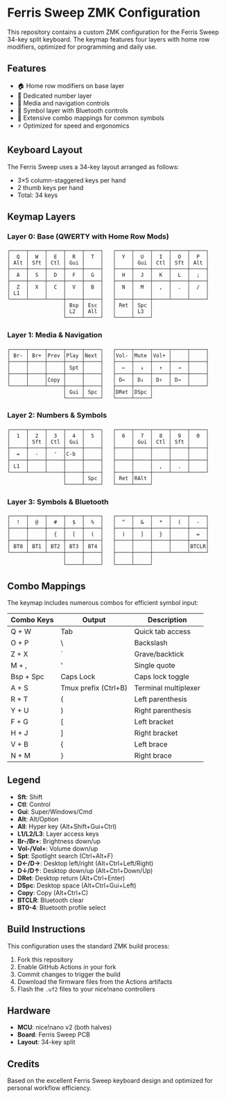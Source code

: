 # Ferris Sweep ZMK Configuration

This repository contains a custom ZMK configuration for the Ferris Sweep 34-key split keyboard. The keymap features four layers with home row modifiers, optimized for programming and daily use.

## Features

- 🏠 Home row modifiers on base layer
- 🔢 Dedicated number layer
- 🎵 Media and navigation controls
- 🔣 Symbol layer with Bluetooth controls
- 🔗 Extensive combo mappings for common symbols
- ⚡ Optimized for speed and ergonomics

## Keyboard Layout

The Ferris Sweep uses a 34-key layout arranged as follows:
- 3×5 column-staggered keys per hand
- 2 thumb keys per hand
- Total: 34 keys

## Keymap Layers

### Layer 0: Base (QWERTY with Home Row Mods)

```
┌─────┬─────┬─────┬─────┬─────┐   ┌─────┬─────┬─────┬─────┬─────┐
│  Q  │  W  │  E  │  R  │  T  │   │  Y  │  U  │  I  │  O  │  P  │
│ Alt │ Sft │ Ctl │ Gui │     │   │     │ Gui │ Ctl │ Sft │ Alt │
├─────┼─────┼─────┼─────┼─────┤   ├─────┼─────┼─────┼─────┼─────┤
│  A  │  S  │  D  │  F  │  G  │   │  H  │  J  │  K  │  L  │  ;  │
├─────┼─────┼─────┼─────┼─────┤   ├─────┼─────┼─────┼─────┼─────┤
│  Z  │  X  │  C  │  V  │  B  │   │  N  │  M  │  ,  │  .  │  /  │
│ L1  │     │     │     │     │   │     │     │     │     │     │
└─────┴─────┴─────┼─────┼─────┤   ├─────┼─────┼─────┴─────┴─────┘
                  │ Bsp │ Esc │   │ Ret │ Spc │
                  │ L2  │ All │   │     │ L3  │
                  └─────┴─────┘   └─────┴─────┘
```

### Layer 1: Media & Navigation

```
┌─────┬─────┬─────┬─────┬─────┐   ┌─────┬─────┬─────┬─────┬─────┐
│ Br- │ Br+ │Prev │Play │Next │   │Vol- │Mute │Vol+ │     │     │
├─────┼─────┼─────┼─────┼─────┤   ├─────┼─────┼─────┼─────┼─────┤
│     │     │     │ Spt │     │   │  ←  │  ↓  │  ↑  │  →  │     │
├─────┼─────┼─────┼─────┼─────┤   ├─────┼─────┼─────┼─────┼─────┤
│     │     │Copy │     │     │   │ D←  │ D↓  │ D↑  │ D→  │     │
└─────┴─────┴─────┼─────┼─────┤   ├─────┼─────┼─────┴─────┴─────┘
                  │ Gui │ Spc │   │DRet │DSpc │
                  └─────┴─────┘   └─────┴─────┘
```

### Layer 2: Numbers & Symbols

```
┌─────┬─────┬─────┬─────┬─────┐   ┌─────┬─────┬─────┬─────┬─────┐
│  1  │  2  │  3  │  4  │  5  │   │  6  │  7  │  8  │  9  │  0  │
│     │ Sft │ Ctl │ Gui │     │   │     │ Gui │ Ctl │ Sft │     │
├─────┼─────┼─────┼─────┼─────┤   ├─────┼─────┼─────┼─────┼─────┤
│  =  │  -  │  '  │C-b  │     │   │     │     │     │     │     │
├─────┼─────┼─────┼─────┼─────┤   ├─────┼─────┼─────┼─────┼─────┤
│ L1  │     │     │     │     │   │     │     │  ,  │  .  │     │
└─────┴─────┴─────┼─────┼─────┤   ├─────┼─────┼─────┴─────┴─────┘
                  │     │ Spc │   │ Ret │RAlt │
                  └─────┴─────┘   └─────┴─────┘
```

### Layer 3: Symbols & Bluetooth

```
┌─────┬─────┬─────┬─────┬─────┐   ┌─────┬─────┬─────┬─────┬─────┐
│  !  │  @  │  #  │  $  │  %  │   │  ^  │  &  │  *  │  (  │  -  │
├─────┼─────┼─────┼─────┼─────┤   ├─────┼─────┼─────┼─────┼─────┤
│     │     │  {  │  [  │  (  │   │  )  │  ]  │  }  │     │  =  │
├─────┼─────┼─────┼─────┼─────┤   ├─────┼─────┼─────┼─────┼─────┤
│ BT0 │ BT1 │ BT2 │ BT3 │ BT4 │   │     │     │     │     │BTCLR│
└─────┴─────┴─────┼─────┼─────┤   ├─────┼─────┼─────┴─────┴─────┘
                  │     │     │   │     │     │
                  └─────┴─────┘   └─────┴─────┘
```

## Combo Mappings

The keymap includes numerous combos for efficient symbol input:

| Combo Keys | Output | Description |
|------------|--------|-------------|
| Q + W | Tab | Quick tab access |
| O + P | \\ | Backslash |
| Z + X | \` | Grave/backtick |  
| M + , | ' | Single quote |
| Bsp + Spc | Caps Lock | Caps lock toggle |
| A + S | Tmux prefix (Ctrl+B) | Terminal multiplexer |
| R + T | ( | Left parenthesis |
| Y + U | ) | Right parenthesis |
| F + G | [ | Left bracket |
| H + J | ] | Right bracket |
| V + B | { | Left brace |
| N + M | } | Right brace |

## Legend

- **Sft**: Shift
- **Ctl**: Control  
- **Gui**: Super/Windows/Cmd
- **Alt**: Alt/Option
- **All**: Hyper key (Alt+Shift+Gui+Ctrl)
- **L1/L2/L3**: Layer access keys
- **Br-/Br+**: Brightness down/up
- **Vol-/Vol+**: Volume down/up
- **Spt**: Spotlight search (Ctrl+Alt+F)
- **D←/D→**: Desktop left/right (Alt+Ctrl+Left/Right)
- **D↓/D↑**: Desktop down/up (Alt+Ctrl+Down/Up)
- **DRet**: Desktop return (Alt+Ctrl+Enter)
- **DSpc**: Desktop space (Alt+Ctrl+Gui+Left)
- **Copy**: Copy (Alt+Ctrl+C)
- **BTCLR**: Bluetooth clear
- **BT0-4**: Bluetooth profile select

## Build Instructions

This configuration uses the standard ZMK build process:

1. Fork this repository
2. Enable GitHub Actions in your fork
3. Commit changes to trigger the build
4. Download the firmware files from the Actions artifacts
5. Flash the `.uf2` files to your nice!nano controllers

## Hardware

- **MCU**: nice!nano v2 (both halves)
- **Board**: Ferris Sweep PCB
- **Layout**: 34-key split

## Credits

Based on the excellent Ferris Sweep keyboard design and optimized for personal workflow efficiency.